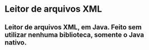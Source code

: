 # Leitor de arquivos XML

## Leitor de arquivos XML, em Java. Feito sem utilizar nenhuma biblioteca, somente o Java nativo.
